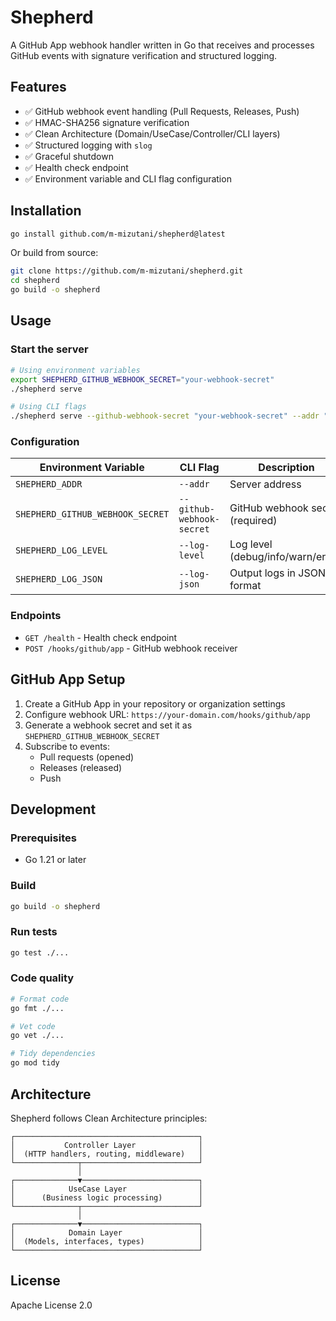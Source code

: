# Shepherd

A GitHub App webhook handler written in Go that receives and processes GitHub events with signature verification and structured logging.

## Features

- ✅ GitHub webhook event handling (Pull Requests, Releases, Push)
- ✅ HMAC-SHA256 signature verification
- ✅ Clean Architecture (Domain/UseCase/Controller/CLI layers)
- ✅ Structured logging with `slog`
- ✅ Graceful shutdown
- ✅ Health check endpoint
- ✅ Environment variable and CLI flag configuration

## Installation

```bash
go install github.com/m-mizutani/shepherd@latest
```

Or build from source:

```bash
git clone https://github.com/m-mizutani/shepherd.git
cd shepherd
go build -o shepherd
```

## Usage

### Start the server

```bash
# Using environment variables
export SHEPHERD_GITHUB_WEBHOOK_SECRET="your-webhook-secret"
./shepherd serve

# Using CLI flags
./shepherd serve --github-webhook-secret "your-webhook-secret" --addr "localhost:8080"
```

### Configuration

| Environment Variable | CLI Flag | Description | Default |
|---------------------|----------|-------------|---------|
| `SHEPHERD_ADDR` | `--addr` | Server address | `localhost:8080` |
| `SHEPHERD_GITHUB_WEBHOOK_SECRET` | `--github-webhook-secret` | GitHub webhook secret (required) | - |
| `SHEPHERD_LOG_LEVEL` | `--log-level` | Log level (debug/info/warn/error) | `info` |
| `SHEPHERD_LOG_JSON` | `--log-json` | Output logs in JSON format | `false` |

### Endpoints

- `GET /health` - Health check endpoint
- `POST /hooks/github/app` - GitHub webhook receiver

## GitHub App Setup

1. Create a GitHub App in your repository or organization settings
2. Configure webhook URL: `https://your-domain.com/hooks/github/app`
3. Generate a webhook secret and set it as `SHEPHERD_GITHUB_WEBHOOK_SECRET`
4. Subscribe to events:
   - Pull requests (opened)
   - Releases (released)
   - Push

## Development

### Prerequisites

- Go 1.21 or later

### Build

```bash
go build -o shepherd
```

### Run tests

```bash
go test ./...
```

### Code quality

```bash
# Format code
go fmt ./...

# Vet code
go vet ./...

# Tidy dependencies
go mod tidy
```

## Architecture

Shepherd follows Clean Architecture principles:

```
┌─────────────────────────────────────────┐
│           Controller Layer              │
│  (HTTP handlers, routing, middleware)   │
└──────────────┬──────────────────────────┘
               │
┌──────────────▼──────────────────────────┐
│            UseCase Layer                │
│      (Business logic processing)        │
└──────────────┬──────────────────────────┘
               │
┌──────────────▼──────────────────────────┐
│            Domain Layer                 │
│  (Models, interfaces, types)            │
└─────────────────────────────────────────┘
```

## License

Apache License 2.0

